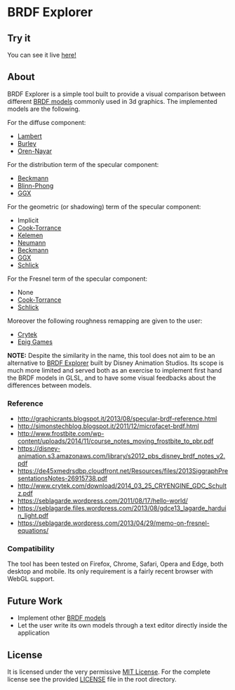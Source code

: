 # BRDF Explorer

## Try it
You can see it live [here!](http://corralx.me/BRDFExplorer/?antialiasing=true)

## About
BRDF Explorer is a simple tool built to provide a visual comparison between different [BRDF models](https://en.wikipedia.org/wiki/Bidirectional_reflectance_distribution_function) commonly used in 3d graphics.
The implemented models are the following.

For the diffuse component:
* [Lambert](https://en.wikipedia.org/wiki/Lambertian_reflectance)
* [Burley](https://disney-animation.s3.amazonaws.com/library/s2012_pbs_disney_brdf_notes_v2.pdf)
* [Oren-Nayar](http://www1.cs.columbia.edu/CAVE/publications/pdfs/Oren_SIGGRAPH94.pdf)

For the distribution term of the specular component:
* [Beckmann](https://en.wikipedia.org/wiki/Specular_highlight#Beckmann_distribution)
* [Blinn-Phong](http://research.microsoft.com/pubs/73852/p192-blinn.pdf)
* [GGX](https://www.cs.cornell.edu/~srm/publications/EGSR07-btdf.pdf)

For the geometric (or shadowing) term of the specular component:
* Implicit
* [Cook-Torrance](http://www.cs.columbia.edu/~belhumeur/courses/appearance/cook-torrance.pdf)
* [Kelemen](http://sirkan.iit.bme.hu/~szirmay/scook.pdf)
* [Neumann](http://sirkan.iit.bme.hu/~szirmay/brdf6.pdf)
* [Beckmann](https://www.cs.cornell.edu/~srm/publications/EGSR07-btdf.pdf)
* [GGX](https://www.cs.cornell.edu/~srm/publications/EGSR07-btdf.pdf)
* [Schlick](https://www.cs.virginia.edu/~jdl/bib/appearance/analytic%20models/schlick94b.pdf)

For the Fresnel term of the specular component:
* None
* [Cook-Torrance](http://www.cs.columbia.edu/~belhumeur/courses/appearance/cook-torrance.pdf)
* [Schlick](https://en.wikipedia.org/wiki/Schlick's_approximation)

Moreover the following roughness remapping are given to the user:
* [Crytek](http://www.crytek.com/download/2014_03_25_CRYENGINE_GDC_Schultz.pdf)
* [Epig Games](http://blog.selfshadow.com/publications/s2013-shading-course/karis/s2013_pbs_epic_slides.pdf)

**NOTE:** Despite the similarity in the name, this tool does not aim to be an alternative to [BRDF Explorer](http://www.disneyanimation.com/technology/brdf.html) built by Disney Animation Studios.
Its scope is much more limited and served both as an exercise to implement first hand the BRDF models in GLSL, and to have some visual feedbacks about the differences between models.

### Reference
* http://graphicrants.blogspot.it/2013/08/specular-brdf-reference.html
* http://simonstechblog.blogspot.it/2011/12/microfacet-brdf.html
* http://www.frostbite.com/wp-content/uploads/2014/11/course_notes_moving_frostbite_to_pbr.pdf
* https://disney-animation.s3.amazonaws.com/library/s2012_pbs_disney_brdf_notes_v2.pdf
* https://de45xmedrsdbp.cloudfront.net/Resources/files/2013SiggraphPresentationsNotes-26915738.pdf
* http://www.crytek.com/download/2014_03_25_CRYENGINE_GDC_Schultz.pdf
* https://seblagarde.wordpress.com/2011/08/17/hello-world/
* https://seblagarde.files.wordpress.com/2013/08/gdce13_lagarde_harduin_light.pdf
* https://seblagarde.wordpress.com/2013/04/29/memo-on-fresnel-equations/

### Compatibility
The tool has been tested on Firefox, Chrome, Safari, Opera and Edge, both desktop and mobile.
Its only requirement is a fairly recent browser with WebGL support.

## Future Work
* Implement other [BRDF models](http://digibug.ugr.es/bitstream/10481/19751/1/rmontes_LSI-2012-001TR.pdf)
* Let the user write its own models through a text editor directly inside the application

## License
It is licensed under the very permissive [MIT License](https://opensource.org/licenses/MIT).
For the complete license see the provided [LICENSE](https://github.com/Corralx/BRDFExplorer/blob/master/LICENSE) file in the root directory.
